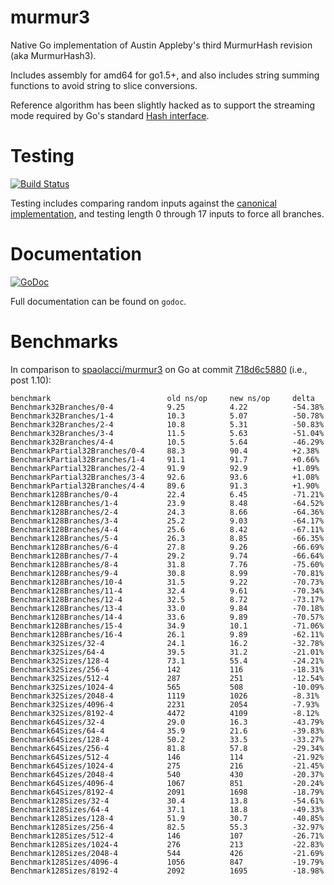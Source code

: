 murmur3
=======

Native Go implementation of Austin Appleby's third MurmurHash revision (aka
MurmurHash3).

Includes assembly for amd64 for go1.5+, and also includes string summing
functions to avoid string to slice conversions.

Reference algorithm has been slightly hacked as to support the streaming mode
required by Go's standard [Hash interface](http://golang.org/pkg/hash/#Hash).

Testing
=======

[![Build Status](https://travis-ci.org/twmb/murmur3.svg?branch=ci)](https://travis-ci.org/twmb/murmur3)

Testing includes comparing random inputs against the [canonical
implementation](https://github.com/aappleby/smhasher/blob/master/src/MurmurHash3.cpp),
and testing length 0 through 17 inputs to force all branches.

Documentation
=============

[![GoDoc](https://godoc.org/github.com/twmb/murmur3?status.svg)](https://godoc.org/github.com/twmb/murmur3)

Full documentation can be found on `godoc`.

Benchmarks
==========

In comparison to [spaolacci/murmur3](https://github.com/spaolacci/murmur3) on
Go at commit
[718d6c5880](https://github.com/golang/go/commit/718d6c5880fe3507b1d224789b29bc2410fc9da5)
(i.e., post 1.10):

```
benchmark                          old ns/op     new ns/op     delta
Benchmark32Branches/0-4            9.25          4.22          -54.38%
Benchmark32Branches/1-4            10.3          5.07          -50.78%
Benchmark32Branches/2-4            10.8          5.31          -50.83%
Benchmark32Branches/3-4            11.5          5.63          -51.04%
Benchmark32Branches/4-4            10.5          5.64          -46.29%
BenchmarkPartial32Branches/0-4     88.3          90.4          +2.38%
BenchmarkPartial32Branches/1-4     91.1          91.7          +0.66%
BenchmarkPartial32Branches/2-4     91.9          92.9          +1.09%
BenchmarkPartial32Branches/3-4     92.6          93.6          +1.08%
BenchmarkPartial32Branches/4-4     89.6          91.3          +1.90%
Benchmark128Branches/0-4           22.4          6.45          -71.21%
Benchmark128Branches/1-4           23.9          8.48          -64.52%
Benchmark128Branches/2-4           24.3          8.66          -64.36%
Benchmark128Branches/3-4           25.2          9.03          -64.17%
Benchmark128Branches/4-4           25.6          8.42          -67.11%
Benchmark128Branches/5-4           26.3          8.85          -66.35%
Benchmark128Branches/6-4           27.8          9.26          -66.69%
Benchmark128Branches/7-4           29.2          9.74          -66.64%
Benchmark128Branches/8-4           31.8          7.76          -75.60%
Benchmark128Branches/9-4           30.8          8.99          -70.81%
Benchmark128Branches/10-4          31.5          9.22          -70.73%
Benchmark128Branches/11-4          32.4          9.61          -70.34%
Benchmark128Branches/12-4          32.5          8.72          -73.17%
Benchmark128Branches/13-4          33.0          9.84          -70.18%
Benchmark128Branches/14-4          33.6          9.89          -70.57%
Benchmark128Branches/15-4          34.9          10.1          -71.06%
Benchmark128Branches/16-4          26.1          9.89          -62.11%
Benchmark32Sizes/32-4              24.1          16.2          -32.78%
Benchmark32Sizes/64-4              39.5          31.2          -21.01%
Benchmark32Sizes/128-4             73.1          55.4          -24.21%
Benchmark32Sizes/256-4             142           116           -18.31%
Benchmark32Sizes/512-4             287           251           -12.54%
Benchmark32Sizes/1024-4            565           508           -10.09%
Benchmark32Sizes/2048-4            1119          1026          -8.31%
Benchmark32Sizes/4096-4            2231          2054          -7.93%
Benchmark32Sizes/8192-4            4472          4109          -8.12%
Benchmark64Sizes/32-4              29.0          16.3          -43.79%
Benchmark64Sizes/64-4              35.9          21.6          -39.83%
Benchmark64Sizes/128-4             50.2          33.5          -33.27%
Benchmark64Sizes/256-4             81.8          57.8          -29.34%
Benchmark64Sizes/512-4             146           114           -21.92%
Benchmark64Sizes/1024-4            275           216           -21.45%
Benchmark64Sizes/2048-4            540           430           -20.37%
Benchmark64Sizes/4096-4            1067          851           -20.24%
Benchmark64Sizes/8192-4            2091          1698          -18.79%
Benchmark128Sizes/32-4             30.4          13.8          -54.61%
Benchmark128Sizes/64-4             37.1          18.8          -49.33%
Benchmark128Sizes/128-4            51.9          30.7          -40.85%
Benchmark128Sizes/256-4            82.5          55.3          -32.97%
Benchmark128Sizes/512-4            146           107           -26.71%
Benchmark128Sizes/1024-4           276           213           -22.83%
Benchmark128Sizes/2048-4           544           426           -21.69%
Benchmark128Sizes/4096-4           1056          847           -19.79%
Benchmark128Sizes/8192-4           2092          1695          -18.98%
```
